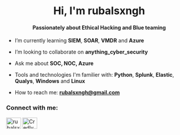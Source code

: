 <h1 align="center">Hi, I'm rubalsxngh</h1>
<h4 align="center">Passionately about Ethical Hacking and Blue teaming</h4>

- I’m currently learning **SIEM**, **SOAR**, **VMDR** and **Azure**

- I’m looking to collaborate on **anything_cyber_security**

- Ask me about **SOC, NOC, Azure**

- Tools and technologies I'm familier with: **Python**, **Splunk**, **Elastic**, **Qualys**, **Windows** and **Linux**

- How to reach me: **rubalsxngh@gmail.com**

<h3 align="left">Connect with me:</h3>
<p align="left">
<a href="https://linkedin.com/in/rubalsxngh" target="_blank"><img align="center" src="https://i.imgur.com/rwYRqn6.png" alt="rubalsxngh" height="30" width="40" /></a>
<a href="https://www.credly.com/users/rubal-singh.ee1d4b69" target="_blank"><img align="center" src="https://info.credly.com/hubfs/Credly_images_2022/Logo.svg" alt="Credly" height="30" width="40" /></a>
</p>

